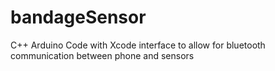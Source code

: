 # bandageSensor
C++ Arduino Code with Xcode interface to allow for bluetooth communication between phone and sensors
